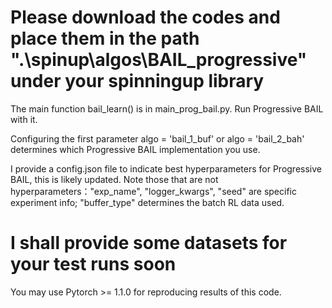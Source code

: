 # Please download the codes and place them in the path ".\spinup\algos\BAIL_progressive" under your spinningup library 
The main function bail_learn() is in main_prog_bail.py. Run Progressive BAIL with it. 

Configuring the first parameter algo = 'bail_1_buf' or algo = 'bail_2_bah' determines which Progressive BAIL implementation you use.

I provide a config.json file to indicate best hyperparameters for Progressive BAIL, this is likely updated. Note those that are not hyperparameters："exp_name", "logger_kwargs", "seed" are specific experiment info; "buffer_type" determines the batch RL data used.

# I shall provide some datasets for your test runs soon

You may use Pytorch >= 1.1.0 for reproducing results of this code.
